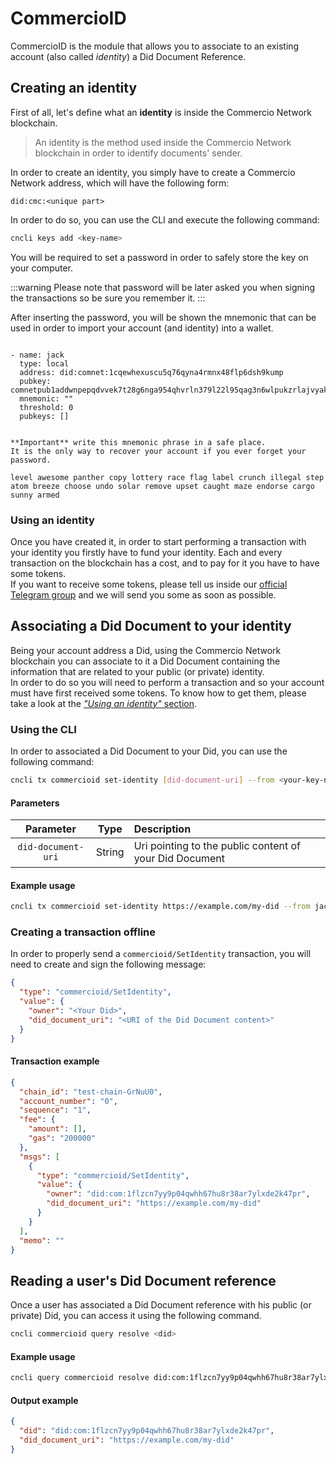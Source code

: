 # CommercioID
CommercioID is the module that allows you to associate to an existing account (also called *identity*) a 
Did Document Reference.  
 
## Creating an identity
First of all, let's define what an **identity** is inside the Commercio Network blockchain.  

> An identity is the method used inside the Commercio Network blockchain in order to identify documents' sender.

In order to create an identity, you simply have to create a Commercio Network address, which will have the 
following form: 

```
did:cmc:<unique part>
```

In order to do so, you can use the CLI and execute the following command: 

```bash
cncli keys add <key-name>
``` 

You will be required to set a password in order to safely store the key on your computer.  

:::warning
Please note that password will be later asked you when signing the transactions so be sure you remember it.
:::  

After inserting the password, you will be shown the mnemonic that can be used in order to import your account 
(and identity) into a wallet. 

```

- name: jack
  type: local
  address: did:comnet:1cqewhexuscu5q76qyna4rmnx48flp6dsh9kump
  pubkey: comnetpub1addwnpepqdvvek7t28g6nga954qhvrln379l22l95qag3n6wlpukzrlajvyakwe9v89
  mnemonic: ""
  threshold: 0
  pubkeys: []


**Important** write this mnemonic phrase in a safe place.
It is the only way to recover your account if you ever forget your password.

level awesome panther copy lottery race flag label crunch illegal step atom breeze choose undo solar remove upset caught maze endorse cargo sunny armed
```

### Using an identity
Once you have created it, in order to start performing a transaction with your identity you firstly have to 
fund your identity. Each and every transaction on the blockchain has a cost, and to pay for it you have to have some 
tokens.  
If you want to receive some tokens, please tell us inside our [official Telegram group](https://t.me/commercionetwork) 
and we will send you some as soon as possible.

## Associating a Did Document to your identity 
Being your account address a Did, using the Commercio Network blockchain you can associate to it a Did Document
containing the information that are related to your public (or private) identity.  
In order to do so you will need to perform a transaction and so your account must have first received some tokens. To
know how to get them, please take a look at the [*"Using an identity"* section](#using-an-identity). 

### Using the CLI 
In order to associated a Did Document to your Did, you can use the following command:

```bash
cncli tx commercioid set-identity [did-document-uri] --from <your-key-name>
```

#### Parameters
| Parameter | Type | Description |  
| :-------: | :---: | :--------- |  
| `did-document-uri` | String | Uri pointing to the public content of your Did Document |

#### Example usage

```bash
cncli tx commercioid set-identity https://example.com/my-did --from jack
```

### Creating a transaction offline
In order to properly send a `commercioid/SetIdentity` transaction, you will need to create and sign the 
following message:

```json
{
  "type": "commercioid/SetIdentity",
  "value": {
    "owner": "<Your Did>",
    "did_document_uri": "<URI of the Did Document content>"
  }
}
```

#### Transaction example
```json
{
  "chain_id": "test-chain-GrNuU0",
  "account_number": "0",
  "sequence": "1",
  "fee": {
    "amount": [],
    "gas": "200000"
  },
  "msgs": [
    {
      "type": "commercioid/SetIdentity",
      "value": {
        "owner": "did:com:1flzcn7yy9p04qwhh67hu8r38ar7ylxde2k47pr",
        "did_document_uri": "https://example.com/my-did"
      }
    }
  ],
  "memo": ""
}
```

## Reading a user's Did Document reference
Once a user has associated a Did Document reference with his public (or private) Did, you can access it using the
following command. 

```bash
cncli commercioid query resolve <did>
``` 

#### Example usage
```bash
cncli query commercioid resolve did:com:1flzcn7yy9p04qwhh67hu8r38ar7ylxde2k47pr
```

#### Output example
```json
{
  "did": "did:com:1flzcn7yy9p04qwhh67hu8r38ar7ylxde2k47pr",
  "did_document_uri": "https://example.com/my-did"
}

```